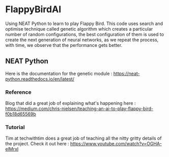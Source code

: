 # FlappyBirdAI
Using NEAT Python to learn to play Flappy Bird. This code uses search and optimise technique called genetic algorithm which creates a particular number of random configurations, the best configuration of them is used to create the next generation of neural networks, as we repeat the process, with time, we observe that the performance gets better. 

## NEAT Python
Here is the documentation for the genetic module : https://neat-python.readthedocs.io/en/latest/

### Reference
Blog that did a great job of explaining what's happening here : https://medium.com/chris-nielsen/teaching-an-ai-to-play-flappy-bird-f0b18d65569b

### Tutorial
Tim at techwithtim does a great job of teaching all the nitty gritty details of the project.
Check it out here : https://www.youtube.com/watch?v=OGHA-elMrxI
